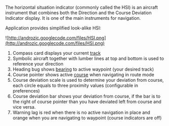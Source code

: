 The horizontal situation indicator (commonly called the HSI) is an aircraft instrument that combines both the Direction and the Course Deviation Indicator display. It is one of the main instruments for navigation.

Application provides simplified look-alike HSI:

![http://androzic.googlecode.com/files/HSI.png](http://androzic.googlecode.com/files/HSI.png)

  1. Compass card displays your current [track](Terms.md)
  1. Symbolic aircraft together with lumber lines at top and bottom is used to reference your direction
  1. Heading bug shows [bearing](Terms.md) to active waypoint (your desired track)
  1. Course pointer shows active [course](Terms.md) when navigating in route mode
  1. Course deviation scale is used to determine your deviation from course, each circle equals to three proximity values (configurable in preferences)
  1. Course deviation bar shows your deviation from course, if the bar is to the right of course pointer than you have deviated left from course and vice versa.
  1. Warning lag is red when there is no active navigation in place and orange when you are navigating to waypoint (course indicators are off)